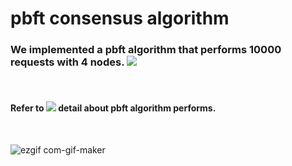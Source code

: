 # pbft consensus algorithm

<h3>We implemented a pbft algorithm that performs 10000 requests with 4 nodes. <a href="https://www.youtube.com/watch?v=OruqYXaOID8"><img src="https://img.shields.io/badge/Go-00ADD8?style=flat-square&logo=Go&logoColor=white"/></a></h3>
<br>

<h4>Refer to <a href="https://www.youtube.com/watch?v=OruqYXaOID8"> <img src="https://img.shields.io/badge/Youtube-FF0000?style=flat-square&logo=YouTube&logoColor=white"/></a> detail about pbft algorithm performs.</h4>
<br>


![ezgif com-gif-maker](https://user-images.githubusercontent.com/61136630/190052316-4e469bbf-9702-4681-9e3b-37444efb394e.gif)
